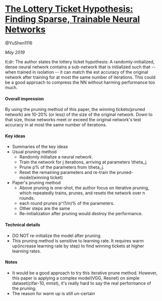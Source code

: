 # [The Lottery Ticket Hypothesis: Finding Sparse, Trainable Neural Networks](https://arxiv.org/abs/1803.03635)

@YuShen1116

_May 2019_

tl;dr: The author states the lottery ticket hypothesis: A randomly-initialized, dense neural network contains a 
sub-network that is initialized such that -- when trained in isolation -- it can match the est accuracy of the original 
network after training for at most the same number of iterations. This could be a good approach to compress the NN 
without harming performance too much.

#### Overall impression
By using the pruning method of this paper, the winning tickets(pruned network) are 10-20% (or less) of the size of the 
original network. Down to that size, those networks meet or exceed the original network's test accuracy in at most the 
same number of iterations. 

#### Key ideas
- Summaries of the key ideas
- Usual pruning method
    - Randomly initialize a neural network.
    - Train the network for j iterations, arriving at parameters \theta_j.	
    - Prune p% of the parameters from \theta_j.
    - Reset the remaining parameters and re-train the pruned-model(winning ticket)
- Paper's pruning method
    - Above pruning is one-shot, the author focus on iterative pruning, 
    which repeatedly trains, prunes, and resets the network over n rounds.
    - each round prunes p^(1/n)% of the parameters.
    - Other steps are the same
    - Re-initialization after pruning would destroy the performance. 
    
#### Technical details
- DO NOT re-initialize the model after pruning.
- This pruning method is sensitive to learning rate. It requires warm up(increase learning rate by step) to find winning tickets
at higher learning rates.

#### Notes
- It would be a good approach to try this iterative prune method. 
However, this paper is applying a complex model(VGG, Resnet) on simple dataset(cifar-10, mnist), 
it's really hard to say the real performance of the pruning. 
- The reason for warm up is still un-certain
